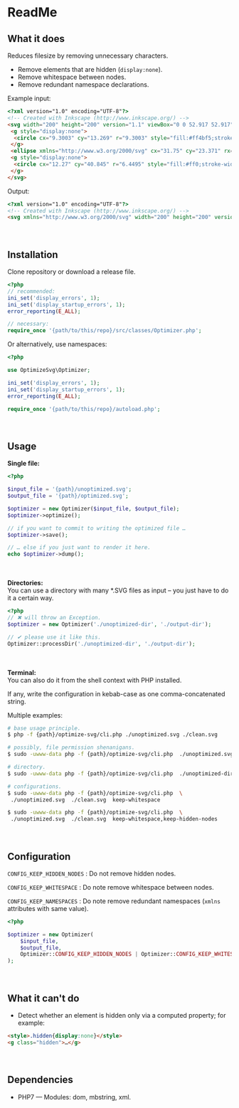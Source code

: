 
# ReadMe

## What it does

Reduces filesize by removing unnecessary characters.

* Remove elements that are hidden (`display:none`).
* Remove whitespace between nodes.
* Remove redundant namespace declarations.

Example input:

```html
<?xml version="1.0" encoding="UTF-8"?>
<!-- Created with Inkscape (http://www.inkscape.org/) -->
<svg width="200" height="200" version="1.1" viewBox="0 0 52.917 52.917" xmlns="http://www.w3.org/2000/svg">
 <g style="display:none">
  <circle cx="9.3003" cy="13.269" r="9.3003" style="fill:#ff4bf5;stroke-width:0"/>
 </g>
 <ellipse xmlns="http://www.w3.org/2000/svg" cx="31.75" cy="23.371" rx="21.167" ry="16.492" style="fill:#00f;stroke-width:0"/>
 <g style="display:none">
  <circle cx="12.27" cy="40.845" r="6.4495" style="fill:#ff0;stroke-width:0"/>
 </g>
</svg>
```

Output:

```html
<?xml version="1.0" encoding="UTF-8"?>
<!-- Created with Inkscape (http://www.inkscape.org/) -->
<svg xmlns="http://www.w3.org/2000/svg" width="200" height="200" version="1.1" viewBox="0 0 52.917 52.917"><ellipse cx="31.75" cy="23.371" rx="21.167" ry="16.492" style="fill:#00f;stroke-width:0"/></svg>
```


　​

## Installation

Clone repository or download a release file.

```php
<?php
// recommended:
ini_set('display_errors', 1);
ini_set('display_startup_errors', 1);
error_reporting(E_ALL);

// necessary:
require_once '{path/to/this/repo}/src/classes/Optimizer.php';
```

Or alternatively, use namespaces:

```php
<?php

use OptimizeSvg\Optimizer;

ini_set('display_errors', 1);
ini_set('display_startup_errors', 1);
error_reporting(E_ALL);

require_once '{path/to/this/repo}/autoload.php';
```


　​

## Usage

**Single file:** <br />

```php
<?php

$input_file = '{path}/unoptimized.svg';
$output_file = '{path}/optimized.svg';

$optimizer = new Optimizer($input_file, $output_file);
$optimizer->optimize();

// if you want to commit to writing the optimized file …
$optimizer->save();

// … else if you just want to render it here.
echo $optimizer->dump();
```


　​

**Directories:** <br />
You can use a directory with many \*.SVG files as input – you just have to do it a certain way.

```php
<?php
// ✖ will throw an Exception.
$optimizer = new Optimizer('./unoptimized-dir', './output-dir');

// ✔ please use it like this.
Optimizer::processDir('./unoptimized-dir', './output-dir');
```


　​

**Terminal:** <br />
You can also do it from the shell context with PHP installed.

If any, write the configuration in kebab-case as one comma-concatenated string.

Multiple examples:

```bash
# base usage principle.
$ php -f {path}/optimize-svg/cli.php ./unoptimized.svg ./clean.svg

# possibly, file permission shenanigans.
$ sudo -uwww-data php -f {path}/optimize-svg/cli.php  ./unoptimized.svg  ./clean.svg

# directory.
$ sudo -uwww-data php -f {path}/optimize-svg/cli.php  ./unoptimized-dir  ./output-dir

# configurations.
$ sudo -uwww-data php -f {path}/optimize-svg/cli.php  \
 ./unoptimized.svg  ./clean.svg  keep-whitespace

$ sudo -uwww-data php -f {path}/optimize-svg/cli.php  \
 ./unoptimized.svg  ./clean.svg  keep-whitespace,keep-hidden-nodes

```


　​

## Configuration

`CONFIG_KEEP_HIDDEN_NODES`
: Do not remove hidden nodes.

`CONFIG_KEEP_WHITESPACE`
: Do note remove whitespace between nodes.

`CONFIG_KEEP_NAMESPACES`
: Do note remove redundant namespaces (`xmlns` attributes with same value).

```php
<?php

$optimizer = new Optimizer(
	$input_file,
	$output_file,
	Optimizer::CONFIG_KEEP_HIDDEN_NODES | Optimizer::CONFIG_KEEP_WHITESPACE
);
```


　​

## What it can't do

* Detect whether an element is hidden only via a computed property; for example:

```html
<style>.hidden{display:none}</style>
<g class="hidden">…</g>
```


　​

## Dependencies

* PHP7 — Modules: dom, mbstring, xml.


　​

